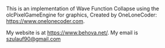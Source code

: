 This is an implementation of Wave Function Collapse using the olcPixelGameEngine for graphics,
Created by OneLoneCoder: https://www.onelonecoder.com.

My website is at https://www.behova.net/.
My email is szulauf90@gmail.com
